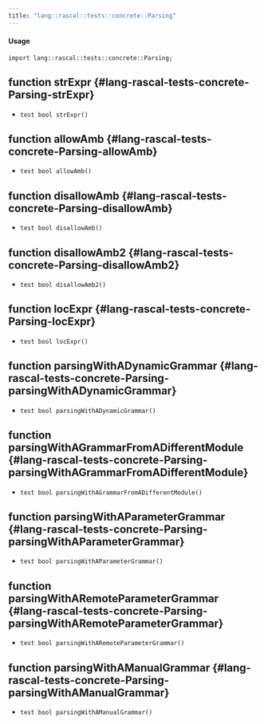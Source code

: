 ```yaml
---
title: "lang::rascal::tests::concrete::Parsing"
---
```


#### Usage

`import lang::rascal::tests::concrete::Parsing;`


## function strExpr {#lang-rascal-tests-concrete-Parsing-strExpr}

* ``test bool strExpr()``

## function allowAmb {#lang-rascal-tests-concrete-Parsing-allowAmb}

* ``test bool allowAmb()``

## function disallowAmb {#lang-rascal-tests-concrete-Parsing-disallowAmb}

* ``test bool disallowAmb()``

## function disallowAmb2 {#lang-rascal-tests-concrete-Parsing-disallowAmb2}

* ``test bool disallowAmb2()``

## function locExpr {#lang-rascal-tests-concrete-Parsing-locExpr}

* ``test bool locExpr()``

## function parsingWithADynamicGrammar {#lang-rascal-tests-concrete-Parsing-parsingWithADynamicGrammar}

* ``test bool parsingWithADynamicGrammar()``

## function parsingWithAGrammarFromADifferentModule {#lang-rascal-tests-concrete-Parsing-parsingWithAGrammarFromADifferentModule}

* ``test bool parsingWithAGrammarFromADifferentModule()``

## function parsingWithAParameterGrammar {#lang-rascal-tests-concrete-Parsing-parsingWithAParameterGrammar}

* ``test bool parsingWithAParameterGrammar()``

## function parsingWithARemoteParameterGrammar {#lang-rascal-tests-concrete-Parsing-parsingWithARemoteParameterGrammar}

* ``test bool parsingWithARemoteParameterGrammar()``

## function parsingWithAManualGrammar {#lang-rascal-tests-concrete-Parsing-parsingWithAManualGrammar}

* ``test bool parsingWithAManualGrammar()``

